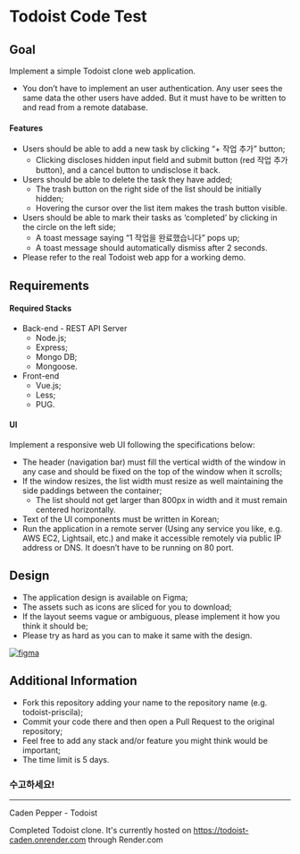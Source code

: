 
# Todoist Code Test

## Goal

Implement a simple Todoist clone web application.

- You don’t have to implement an user authentication. Any user sees the same data the other users have added. But it must have to be written to and read from a remote database.

#### Features
- Users should be able to add a new task by clicking “+ 작업 추가” button;
    - Clicking discloses hidden input field and submit button (red 작업 추가 button), and a cancel button to undisclose it back.
- Users should be able to delete the task they have added;
    - The trash button on the right side of the list should be initially hidden;
    - Hovering the cursor over the list item makes the trash button visible.
- Users should be able to mark their tasks as ‘completed’ by clicking in the circle on the left side;
    - A toast message saying “1 작업을 완료했습니다” pops up;
    - A toast message should automatically dismiss after 2 seconds.
- Please refer to the real Todoist web app for a working demo.

## Requirements
#### Required Stacks
- Back-end - REST API Server
    - Node.js;
    - Express;
    - Mongo DB;
    - Mongoose.
- Front-end
    - Vue.js;
    - Less;
    - PUG.

#### UI
Implement a responsive web UI following the specifications below:

- The header (navigation bar) must fill the vertical width of the window in any case and should be fixed on the top of the window when it scrolls;
- If the window resizes, the list width must resize as well maintaining the side paddings between the container;
    - The list should not get larger than 800px in width and it must remain centered horizontally.
- Text of the UI components must be written in Korean;
- Run the application in a remote server (Using any service you like, e.g. AWS EC2, Lightsail, etc.) and make it accessible remotely via public IP address or DNS. It doesn’t have to be running on 80 port.
## Design

- The application design is available on Figma;
- The assets such as icons are sliced for you to download;
- If the layout seems vague or ambiguous, please implement it how you think it should be;
- Please try as hard as you can to make it same with the design.

[![figma](https://img.shields.io/badge/Figma-F24E1E?style=for-the-badge&logo=figma&logoColor=white)](https://www.figma.com/file/n6LXClxE72a4EA4qwAyM5G/%ED%88%AC%EB%91%90%EC%9D%B4%EC%8A%A4%ED%8A%B8-%EB%AA%A9%EC%97%85?node-id=0%3A1&t=QT4gKwrOZmpFVDy6-1)
## Additional Information

- Fork this repository adding your name to the repository name (e.g. todoist-priscila);
- Commit your code there and then open a Pull Request to the original repository;
- Feel free to add any stack and/or feature you might think would be important;
- The time limit is 5 days.

### 수고하세요!


---------------------------------------------------------------------------------------------
Caden Pepper - Todoist

Completed Todoist clone. 
It's currently hosted on https://todoist-caden.onrender.com through Render.com